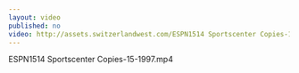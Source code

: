 ```yaml
---
layout: video
published: no
video: http://assets.switzerlandwest.com/ESPN1514 Sportscenter Copies-15-1997.mp4
---
```

ESPN1514 Sportscenter Copies-15-1997.mp4

